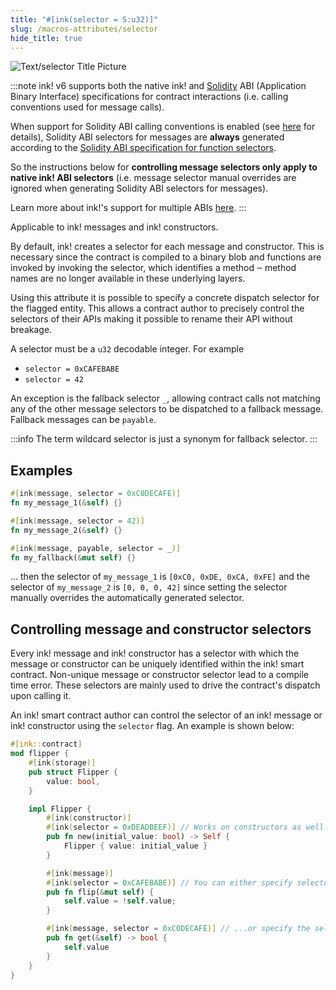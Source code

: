 ```yaml
---
title: "#[ink(selector = S:u32)]"
slug: /macros-attributes/selector
hide_title: true
---
```


![Text/selector Title Picture](/img/title/text/selector.svg)

:::note
ink! v6 supports both the native ink! and [Solidity][sol-abi] ABI 
(Application Binary Interface) specifications for contract interactions 
(i.e. calling conventions used for message calls).

When support for Solidity ABI calling conventions is enabled 
(see [here][abi-declaration] for details), 
Solidity ABI selectors for messages are **always** generated according to the
[Solidity ABI specification for function selectors][sol-abi-selector].

So the instructions below for **controlling message selectors only apply to 
native ink! ABI selectors** (i.e. message selector manual overrides are ignored
when generating Solidity ABI selectors for messages).

Learn more about ink!'s support for multiple ABIs [here][abi-support].
:::

[sol-abi]: https://docs.soliditylang.org/en/latest/abi-spec.html
[sol-abi-selector]: https://docs.soliditylang.org/en/latest/abi-spec.html#function-selector
[abi-support]: ../basics/abi/overview.md
[abi-declaration]: ../basics/abi/overview.md#declaring-the-abi

Applicable to ink! messages and ink! constructors.

By default, ink! creates a selector for each message and constructor.
This is necessary since the contract is compiled to a binary blob and functions are invoked by invoking the
selector, which identifies a method ‒ method names are no longer available in these underlying layers.

Using this attribute it is possible to specify a concrete dispatch selector for the flagged entity. This allows a contract author to precisely control the selectors of their APIs making it possible to rename their API without breakage.

A selector must be a `u32` decodable integer. For example

- `selector = 0xCAFEBABE`
- `selector = 42`

An exception is the fallback selector `_`, allowing contract calls not matching any of the other message selectors to be dispatched to a fallback message. Fallback messages can be `payable`.

:::info
The term wildcard selector is just a synonym for fallback selector.
:::

## Examples

```rust
#[ink(message, selector = 0xC0DECAFE)]
fn my_message_1(&self) {}

#[ink(message, selector = 42)]
fn my_message_2(&self) {}

#[ink(message, payable, selector = _)]
fn my_fallback(&mut self) {}
```
… then the selector of `my_message_1` is `[0xC0, 0xDE, 0xCA, 0xFE]` and the selector of `my_message_2` is `[0, 0, 0, 42]`
since setting the selector manually overrides the automatically generated selector.

## Controlling message and constructor selectors

Every ink! message and ink! constructor has a selector with which the
message or constructor can be uniquely identified within the ink! smart contract.
Non-unique message or constructor selector lead to a compile time error.
These selectors are mainly used to drive the contract's dispatch upon calling it.

An ink! smart contract author can control the selector of an ink! message or ink!
constructor using the `selector` flag. An example is shown below:

```rust
#[ink::contract]
mod flipper {
    #[ink(storage)]
    pub struct Flipper {
        value: bool,
    }

    impl Flipper {
        #[ink(constructor)]
        #[ink(selector = 0xDEADBEEF)] // Works on constructors as well.
        pub fn new(initial_value: bool) -> Self {
            Flipper { value: initial_value }
        }

        #[ink(message)]
        #[ink(selector = 0xCAFEBABE)] // You can either specify selector out-of-line.
        pub fn flip(&mut self) {
            self.value = !self.value;
        }

        #[ink(message, selector = 0xC0DECAFE)] // ...or specify the selector inline.
        pub fn get(&self) -> bool {
            self.value
        }
    }
}
```
